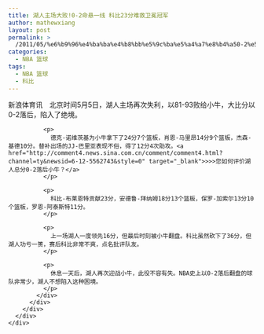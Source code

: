 ```yaml
---
title: 湖人主场大败!0-2命悬一线 科比23分难救卫冕冠军
author: mathewxiang
layout: post
permalink: >
  /2011/05/%e6%b9%96%e4%ba%ba%e4%b8%bb%e5%9c%ba%e5%a4%a7%e8%b4%a50-2%e5%91%bd%e6%82%ac%e4%b8%80%e7%ba%bf-%e7%a7%91%e6%af%9423%e5%88%86%e9%9a%be%e6%95%91%e5%8d%ab%e5%86%95%e5%86%a0%e5%86%9b/
categories:
  - NBA 篮球
tags:
  - NBA 篮球
  - 科比
---
```

<div id="page">
  <div>
    <div>
      <div>
        <div>
          <div>
            <div id="artibody">
              <p>
                新浪体育讯　北京时间5月5日，湖人主场再次失利，以81-93败给小牛，大比分以0-2落后，陷入了绝境。
              </p>
              
              <p>
                德克-诺维茨基为小牛拿下了24分7个篮板，肖恩-马里昂14分9个篮板，杰森-基德10分。替补出场的JJ-巴里亚表现不俗，得了12分4次助攻。<a href="http://comment4.news.sina.com.cn/comment/comment4.html?channel=ty&newsid=6-12-5562743&style=0" target="_blank">>>>您如何评价湖人总分0-2落后小牛？</a>
              </p>
              
              <p>
                科比-布莱恩特贡献23分，安德鲁-拜纳姆18分13个篮板，保罗-加索尔13分10个篮板，罗恩-阿泰斯特11分。
              </p>
              
              <p>
                上一场湖人一度领先16分，但最后时刻被小牛翻盘。科比虽然砍下了36分，但湖人功亏一篑，赛后科比非常不爽，点名批评队友。
              </p>
              
              <p>
                休息一天后，湖人再次迎战小牛，此役不容有失。NBA史上以0-2落后翻盘的球队非常少，湖人不想陷入这种困境。
              </p>
            </div>
          </div>
        </div>
      </div>
    </div>
  </div>
</div>